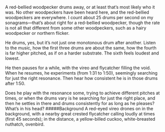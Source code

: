 A red-bellied woodpecker drums away, or at least that’s most likely who it was. No other woodpeckers have been heard here, and the red-bellied woodpeckers are everywhere. I count about 25 drums per second on my sonagrams—that’s about right for a red-bellied woodpecker, though the rate is not all that different from some other woodpeckers, such as a hairy woodpecker or northern flicker.

He drums, yes, but it’s not just one monotonous drum after another. Listen to the music, how the first three drums are about the same, how the fourth is far higher pitched, as if on a harder substrate. The sixth feels loudest and lowest. 

He then pauses for a while, with the vireo and flycatcher filling the void. When he resumes, he experiments (from 1:31 to 1:50), seemingly searching for just the right resonance. Then hear how consistent he is in those drums after 1:50. 

Does he play with the resonance some, trying to achieve different pitches at times, or when the drums vary is he searching for just the right place, and then he settles in there and drums consistently for as long as he pleases? What’s in his head?
#####Background
A red-eyed vireo drones on in the background, with a nearby great crested flycatcher calling loudly at times (first 45 seconds); in the distance, a yellow-billed cuckoo, white-breasted nuthatch, ovenbird. 
